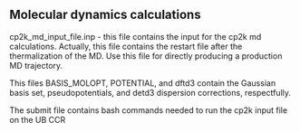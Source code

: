 ## Molecular dynamics calculations

cp2k_md_input_file.inp - this file contains the input for the cp2k md calculations. Actually, this file contains the restart file after the thermalization of the MD. Use this file for directly producing a production MD trajectory.

This files BASIS_MOLOPT, POTENTIAL, and dftd3 contain the Gaussian basis set, pseudopotentials, and detd3 dispersion corrections, respectfully.

The submit file contains bash commands needed to run the cp2k input file on the UB CCR
